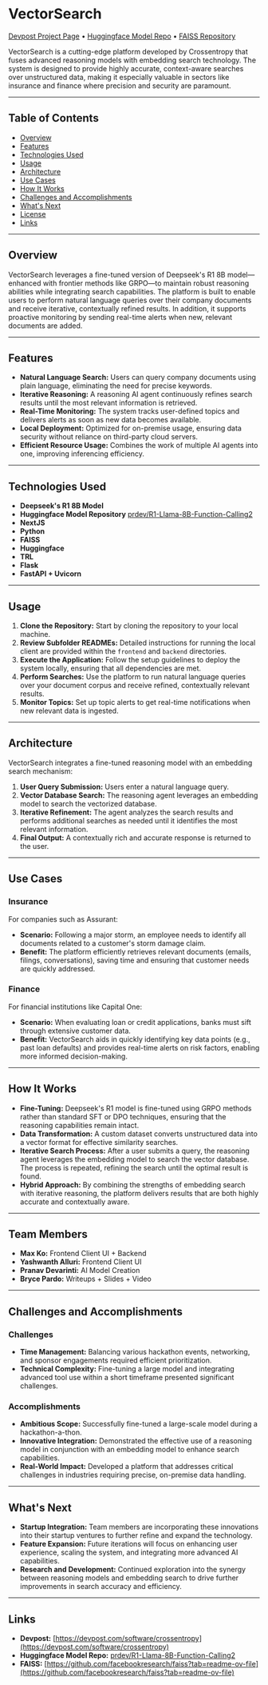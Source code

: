 # VectorSearch

[Devpost Project Page](https://devpost.com/software/crossentropy) • [Huggingface Model Repo](https://huggingface.co/prdev/R1-Llama-8B-Function-Calling2) • [FAISS Repository](https://github.com/facebookresearch/faiss?tab=readme-ov-file)

VectorSearch is a cutting-edge platform developed by Crossentropy that fuses advanced reasoning models with embedding search technology. The system is designed to provide highly accurate, context-aware searches over unstructured data, making it especially valuable in sectors like insurance and finance where precision and security are paramount.

---

## Table of Contents

- [Overview](#overview)
- [Features](#features)
- [Technologies Used](#technologies-used)
- [Usage](#usage)
- [Architecture](#architecture)
- [Use Cases](#use-cases)
- [How It Works](#how-it-works)
- [Challenges and Accomplishments](#challenges-and-accomplishments)
- [What's Next](#whats-next)
- [License](#license)
- [Links](#links)

---

## Overview

VectorSearch leverages a fine-tuned version of Deepseek's R1 8B model—enhanced with frontier methods like GRPO—to maintain robust reasoning abilities while integrating search capabilities. The platform is built to enable users to perform natural language queries over their company documents and receive iterative, contextually refined results. In addition, it supports proactive monitoring by sending real-time alerts when new, relevant documents are added.

---

## Features

- **Natural Language Search:** Users can query company documents using plain language, eliminating the need for precise keywords.
- **Iterative Reasoning:** A reasoning AI agent continuously refines search results until the most relevant information is retrieved.
- **Real-Time Monitoring:** The system tracks user-defined topics and delivers alerts as soon as new data becomes available.
- **Local Deployment:** Optimized for on-premise usage, ensuring data security without reliance on third-party cloud servers.
- **Efficient Resource Usage:** Combines the work of multiple AI agents into one, improving inferencing efficiency.

---

## Technologies Used

- **Deepseek's R1 8B Model**
- **Huggingface Model Repository** [prdev/R1-Llama-8B-Function-Calling2](https://huggingface.co/prdev/R1-Llama-8B-Function-Calling2)
- **NextJS**
- **Python**
- **FAISS**
- **Huggingface**
- **TRL**
- **Flask**
- **FastAPI + Uvicorn**
---

## Usage

1. **Clone the Repository:** Start by cloning the repository to your local machine.
2. **Review Subfolder READMEs:** Detailed instructions for running the local client are provided within the `frontend` and `backend` directories.
3. **Execute the Application:** Follow the setup guidelines to deploy the system locally, ensuring that all dependencies are met.
4. **Perform Searches:** Use the platform to run natural language queries over your document corpus and receive refined, contextually relevant results.
5. **Monitor Topics:** Set up topic alerts to get real-time notifications when new relevant data is ingested.

---

## Architecture

VectorSearch integrates a fine-tuned reasoning model with an embedding search mechanism:

1. **User Query Submission:** Users enter a natural language query.
2. **Vector Database Search:** The reasoning agent leverages an embedding model to search the vectorized database.
3. **Iterative Refinement:** The agent analyzes the search results and performs additional searches as needed until it identifies the most relevant information.
4. **Final Output:** A contextually rich and accurate response is returned to the user.

---

## Use Cases

### Insurance

For companies such as Assurant:
- **Scenario:** Following a major storm, an employee needs to identify all documents related to a customer's storm damage claim.
- **Benefit:** The platform efficiently retrieves relevant documents (emails, filings, conversations), saving time and ensuring that customer needs are quickly addressed.

### Finance

For financial institutions like Capital One:
- **Scenario:** When evaluating loan or credit applications, banks must sift through extensive customer data.
- **Benefit:** VectorSearch aids in quickly identifying key data points (e.g., past loan defaults) and provides real-time alerts on risk factors, enabling more informed decision-making.

---

## How It Works

- **Fine-Tuning:** Deepseek's R1 model is fine-tuned using GRPO methods rather than standard SFT or DPO techniques, ensuring that the reasoning capabilities remain intact.
- **Data Transformation:** A custom dataset converts unstructured data into a vector format for effective similarity searches.
- **Iterative Search Process:** After a user submits a query, the reasoning agent leverages the embedding model to search the vector database. The process is repeated, refining the search until the optimal result is found.
- **Hybrid Approach:** By combining the strengths of embedding search with iterative reasoning, the platform delivers results that are both highly accurate and contextually aware.

---

## Team Members

- **Max Ko:** Frontend Client UI + Backend
- **Yashwanth Alluri:** Frontend Client UI
- **Pranav Devarinti:** AI Model Creation 
- **Bryce Pardo:** Writeups + Slides + Video

---

## Challenges and Accomplishments

### Challenges

- **Time Management:** Balancing various hackathon events, networking, and sponsor engagements required efficient prioritization.
- **Technical Complexity:** Fine-tuning a large model and integrating advanced tool use within a short timeframe presented significant challenges.

### Accomplishments

- **Ambitious Scope:** Successfully fine-tuned a large-scale model during a hackathon-a-thon.
- **Innovative Integration:** Demonstrated the effective use of a reasoning model in conjunction with an embedding model to enhance search capabilities.
- **Real-World Impact:** Developed a platform that addresses critical challenges in industries requiring precise, on-premise data handling.

---

## What's Next

- **Startup Integration:** Team members are incorporating these innovations into their startup ventures to further refine and expand the technology.
- **Feature Expansion:** Future iterations will focus on enhancing user experience, scaling the system, and integrating more advanced AI capabilities.
- **Research and Development:** Continued exploration into the synergy between reasoning models and embedding search to drive further improvements in search accuracy and efficiency.

---

## Links

- **Devpost:** [https://devpost.com/software/crossentropy](https://devpost.com/software/crossentropy)
- **Huggingface Model Repo:** [prdev/R1-Llama-8B-Function-Calling2](https://huggingface.co/prdev/R1-Llama-8B-Function-Calling2)
- **FAISS:** [https://github.com/facebookresearch/faiss?tab=readme-ov-file](https://github.com/facebookresearch/faiss?tab=readme-ov-file)
